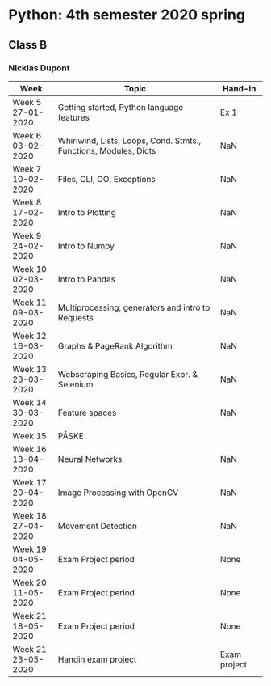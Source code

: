# Python: 4th semester 2020 spring
## Class B 
### Nicklas Dupont

|Week|Topic|Hand-in|
|--|--|--|
|Week 5<br/>27-01-2020|Getting started, Python language features|[Ex 1](https://github.com/TheDanishWonder/dat4sem2020spring-python/blob/master/01-exercises.ipynb)|
|Week 6<br/>03-02-2020|Whirlwind, Lists, Loops, Cond. Stmts., Functions, Modules, Dicts|NaN|
|Week 7<br/>10-02-2020|Files, CLI, OO, Exceptions|NaN|
|Week 8<br/>17-02-2020|Intro to Plotting|NaN|
|Week 9<br/>24-02-2020|Intro to Numpy|NaN|
|Week 10<br/>02-03-2020|Intro to Pandas|NaN|
|Week 11<br/>09-03-2020|Multiprocessing, generators and intro to Requests|NaN|
|Week 12<br/>16-03-2020|Graphs & PageRank Algorithm|NaN|
|Week 13<br/>23-03-2020|Webscraping Basics, Regular Expr. & Selenium|NaN|
|Week 14<br/>30-03-2020|Feature spaces|NaN|
|Week 15<br/>|PÅSKE|
|Week 16<br/>13-04-2020|Neural Networks|NaN|
|Week 17<br/>20-04-2020|Image Processing with OpenCV|NaN|
|Week 18<br/>27-04-2020|Movement Detection|NaN|
|Week 19<br/>04-05-2020|Exam Project period|None|
|Week 20<br/>11-05-2020|Exam Project period|None|
|Week 21<br/>18-05-2020|Exam Project period|None|
|Week 21<br/>23-05-2020|Handin exam project|Exam project|  


